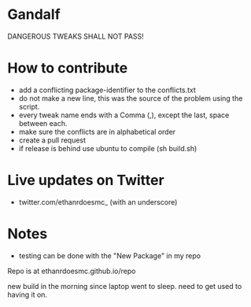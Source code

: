 # Gandalf
DANGEROUS TWEAKS SHALL NOT PASS!



# How to contribute
- add a conflicting package-identifier to the conflicts.txt
- do not make a new line, this was the source of the problem using the script.
- every tweak name ends with a Comma (,), except the last, space between each.
- make sure the conflicts are in alphabetical order
- create a pull request
- if release is behind use ubuntu to compile (sh build.sh)


# Live updates on Twitter
- twitter.com/ethanrdoesmc_ (with an underscore)

# Notes
- testing can be done with the "New Package" in my repo

Repo is at ethanrdoesmc.github.io/repo


new build in the morning since laptop went to sleep. need to get used to having it on. 
